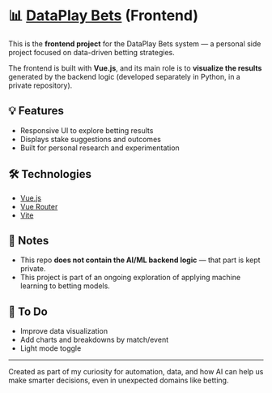 # 📊 [DataPlay Bets](https://dataplaybets.vercel.app/) (Frontend)

This is the **frontend project** for the DataPlay Bets system — a personal side project focused on data-driven betting strategies.

The frontend is built with **Vue.js**, and its main role is to **visualize the results** generated by the backend logic (developed separately in Python, in a private repository).  

## 💡 Features

- Responsive UI to explore betting results
- Displays stake suggestions and outcomes
- Built for personal research and experimentation

## 🛠️ Technologies

- [Vue.js](https://vuejs.org/)
- [Vue Router](https://router.vuejs.org/)
- [Vite](https://vitejs.dev/)

## 📌 Notes

- This repo **does not contain the AI/ML backend logic** — that part is kept private.
- This project is part of an ongoing exploration of applying machine learning to betting models.

## 🚧 To Do

- Improve data visualization
- Add charts and breakdowns by match/event
- Light mode toggle

---

Created as part of my curiosity for automation, data, and how AI can help us make smarter decisions, even in unexpected domains like betting.

